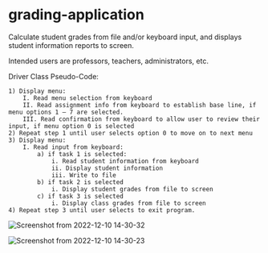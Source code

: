 # grading-application
Calculate student grades from file and/or keyboard input, and displays student information reports to screen.

Intended users are professors, teachers, administrators, etc.

Driver Class Pseudo-Code:
    
    1) Display menu:
        I. Read menu selection from keyboard
        II. Read assignment info from keyboard to establish base line, if menu options 1 – 7 are selected.
        III. Read confirmation from keyboard to allow user to review their input, if menu option 0 is selected
    2) Repeat step 1 until user selects option 0 to move on to next menu
    3) Display menu:
        I. Read input from keyboard:
            a) if task 1 is selected:
                i. Read student information from keyboard
                ii. Display student information
                iii. Write to file
            b) if task 2 is selected
                i. Display student grades from file to screen
            c) if task 3 is selected
                i. Display class grades from file to screen
    4) Repeat step 3 until user selects to exit program.
    
![Screenshot from 2022-12-10 14-30-32](https://user-images.githubusercontent.com/107145275/206874171-dd96223a-9768-43a7-bc2b-245c62d605d2.png)

![Screenshot from 2022-12-10 14-30-23](https://user-images.githubusercontent.com/107145275/206874172-4ea6f8eb-0405-4a94-ba62-b3c2fd36b764.png)
